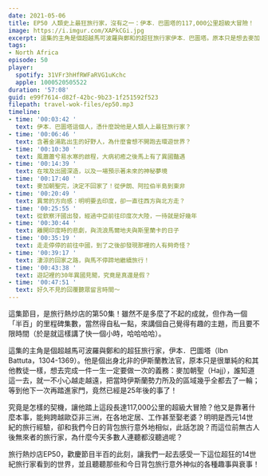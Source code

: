 ```yaml
---
date: 2021-05-06
title: EP50 人類史上最狂旅行家，沒有之一：伊本．巴圖塔的117,000公里超級大冒險！
image: https://i.imgur.com/XAPkCGi.jpg
excerpt: 這集的主角是個超越馬可波羅與鄭和的超狂旅行家伊本．巴圖塔。原本只是想去麥加朝聖，結果卻不小心在歐亞非三大洲之間遊歷了近30年，走過的路長達117,000公里。究竟是怎樣的契機，讓他踏上這段瘋狂的旅程？他又是靠著什麼本事，能夠輕易在各地定居、工作甚至娶老婆？這集就讓我們一起去感受一下這位超狂的14世紀旅行家看到的世界吧！
tags:
- North Africa
episode: 50
player:
  spotify: 31VFr3hHfRWFaRVG1uKchc
  apple: 1000520505522
duration: '57:08'
guid: e99f7614-d82f-42bc-9b23-1f251592f523
filepath: travel-wok-files/ep50.mp3
timeline:
- time: '00:03:42 '
  text: 伊本．巴圖塔這個人，憑什麼說他是人類人上最狂旅行家？
- time: '00:06:46 '
  text: 含著金湯匙出生的好野人，為什麼會想不開跑去環遊世界？
- time: '00:10:30 '
  text: 風蕭蕭兮易水寒的啟程，大病初癒之後馬上有了異國豔遇
- time: '00:14:39 '
  text: 在埃及出國深造，以及一場預示著未來的神秘夢境
- time: '00:17:40 '
  text: 麥加朝聖完，決定不回家了！從伊朗、阿拉伯半島到東非
- time: '00:20:49 '
  text: 異常的方向感：明明要去印度，卻一直往西方與北方走？
- time: '00:25:55 '
  text: 從欽察汗國出發，經過中亞前往印度次大陸，一待就是好幾年
- time: '00:30:44 '
  text: 離開印度時的悲劇，與流浪馬爾地夫與斯里蘭卡的日子
- time: '00:35:19 '
  text: 走走停停的前往中國，到了之後卻發現那裡的人有夠奇怪？
- time: '00:39:17 '
  text: 淒涼的回家之路，與馬不停蹄地繼續旅行！
- time: '00:43:38 '
  text: 遊記裡的30年異國見聞，究竟是真還是假？
- time: '00:47:51 '
  text: 好久不見的回覆聽眾留言時間～
---
```


這集節目，是旅行熱炒店的第50集！雖然不是多麼了不起的成就，但作為一個「半百」的里程碑集數，當然得自私一點，來講個自己覺得有趣的主題，而且要不限時間（於是就這樣講了快一個小時，哈哈哈哈）。

這集的主角是個超越馬可波羅與鄭和的超狂旅行家，伊本．巴圖塔（Ibn Battuta，1304-1369）。他是個出身北非的伊斯蘭教法官，原本只是很單純的和其他教徒一樣，想去完成一件一生一定要做一次的義務：麥加朝聖（Hajj），誰知道這一去，就一不小心越走越遠，把當時伊斯蘭勢力所及的區域幾乎全都去了一輪；等到他下一次再踏進家門，竟然已經是25年後的事了！

究竟是怎樣的契機，讓他踏上這段長達117,000公里的超級大冒險？他又是靠著什麼本事，能夠跨越歐亞非三洲，在各地定居、工作甚至娶老婆？明明是西元14世紀的旅行經驗，卻和我們今日的背包旅行意外地相似，此話怎說？而這位前無古人後無來者的旅行家，為什麼今天多數人連聽都沒聽過呢？

旅行熱炒店EP50，歡慶節目半百的此刻，讓我們一起去感受一下這位超狂的14世紀旅行家看到的世界，並且聽聽那些和今日背包旅行意外神似的各種趣事與衰事！

